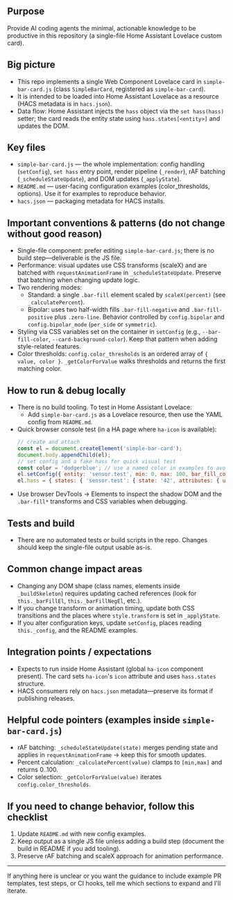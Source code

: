 ## Purpose
Provide AI coding agents the minimal, actionable knowledge to be productive in this repository (a single-file Home Assistant Lovelace custom card).

## Big picture
- This repo implements a single Web Component Lovelace card in `simple-bar-card.js` (class `SimpleBarCard`, registered as `simple-bar-card`).
- It is intended to be loaded into Home Assistant Lovelace as a resource (HACS metadata is in `hacs.json`).
- Data flow: Home Assistant injects the `hass` object via the `set hass(hass)` setter; the card reads the entity state using `hass.states[<entity>]` and updates the DOM.

## Key files
- `simple-bar-card.js` — the whole implementation: config handling (`setConfig`), `set hass` entry point, render pipeline (`_render`), rAF batching (`_scheduleStateUpdate`), and DOM updates (`_applyState`).
- `README.md` — user-facing configuration examples (color_thresholds, options). Use it for examples to reproduce behavior.
- `hacs.json` — packaging metadata for HACS installs.

## Important conventions & patterns (do not change without good reason)
- Single-file component: prefer editing `simple-bar-card.js`; there is no build step—deliverable is the JS file.
- Performance: visual updates use CSS transforms (scaleX) and are batched with `requestAnimationFrame` in `_scheduleStateUpdate`. Preserve that batching when changing update logic.
- Two rendering modes:
  - Standard: a single `.bar-fill` element scaled by `scaleX(percent)` (see `_calculatePercent`).
  - Bipolar: uses two half-width fills `.bar-fill-negative` and `.bar-fill-positive` plus `.zero-line`. Behavior controlled by `config.bipolar` and `config.bipolar_mode` (`per_side` or `symmetric`).
- Styling via CSS variables set on the container in `setConfig` (e.g., `--bar-fill-color`, `--card-background-color`). Keep that pattern when adding style-related features.
- Color thresholds: `config.color_thresholds` is an ordered array of `{ value, color }`. `_getColorForValue` walks thresholds and returns the first matching color.

## How to run & debug locally
- There is no build tooling. To test in Home Assistant Lovelace:
  - Add `simple-bar-card.js` as a Lovelace resource, then use the YAML config from `README.md`.
- Quick browser console test (in a HA page where `ha-icon` is available):
  ```js
  // create and attach
  const el = document.createElement('simple-bar-card');
  document.body.appendChild(el);
  // set config and a fake hass for quick visual test
  const color = 'dodgerblue'; // use a named color in examples to avoid parser issues
  el.setConfig({ entity: 'sensor.test', min: 0, max: 100, bar_fill_color: color });
  el.hass = { states: { 'sensor.test': { state: '42', attributes: { unit_of_measurement: '%', friendly_name: 'Test' } } } };
  ```
- Use browser DevTools → Elements to inspect the shadow DOM and the `.bar-fill*` transforms and CSS variables when debugging.

## Tests and build
- There are no automated tests or build scripts in the repo. Changes should keep the single-file output usable as-is.

## Common change impact areas
- Changing any DOM shape (class names, elements inside `_buildSkeleton`) requires updating cached references (look for `this._barFillEl`, `this._barFillNegEl`, etc.).
- If you change transform or animation timing, update both CSS transitions and the places where `style.transform` is set in `_applyState`.
- If you alter configuration keys, update `setConfig`, places reading `this._config`, and the README examples.

## Integration points / expectations
- Expects to run inside Home Assistant (global `ha-icon` component present). The card sets `ha-icon`'s `icon` attribute and uses `hass.states` structure.
- HACS consumers rely on `hacs.json` metadata—preserve its format if publishing releases.

## Helpful code pointers (examples inside `simple-bar-card.js`)
- rAF batching: `_scheduleStateUpdate(state)` merges pending state and applies in `requestAnimationFrame` → keep this for smooth updates.
- Percent calculation: `_calculatePercent(value)` clamps to `[min,max]` and returns 0..100.
- Color selection: `_getColorForValue(value)` iterates `config.color_thresholds`.

## If you need to change behavior, follow this checklist
1. Update `README.md` with new config examples.
2. Keep output as a single JS file unless adding a build step (document the build in README if you add tooling).
3. Preserve rAF batching and scaleX approach for animation performance.

---
If anything here is unclear or you want the guidance to include example PR templates, test steps, or CI hooks, tell me which sections to expand and I'll iterate.
